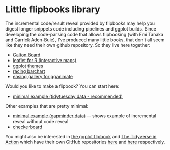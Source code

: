# Little flipbooks library

The incremental code/result reveal provided by flipbooks may help you digest longer snippets code including pipelines and ggplot builds.  Since developing the code-parsing code that allows flipbooking (with Emi Tanaka and Garrick Aden-Buie), I've produced many little books, that don't all seem like they need their own github repository.  So they live here together:  

- [Galton Board](https://evamaerey.github.io/little_flipbooks_library/galton_board/galton_board.html#1)
- [leaflet for R (interactive maps)](https://evamaerey.github.io/little_flipbooks_library/leaflet/leaflet#1)
- [ggplot themes](https://evamaerey.github.io/little_flipbooks_library/taming_themes_in_ggplot/taming_ggplot_themes.html)
- [racing barchart](https://evamaerey.github.io/little_flipbooks_library/racing_bars/racing_barcharts.html)
- [easing gallery for gganimate](https://evamaerey.github.io/easing_gganimate/easing_examples.html)


Would you like to make a flipbook? You can start here:

- [minimal example (tidytuesday data - recommended)](https://evamaerey.github.io/little_flipbooks_library/tidytuesday_minimal_example/tidytuesday_minimal_example)

Other examples that are pretty minimal:

- [minimal example (gapminder data)](https://evamaerey.github.io/little_flipbooks_library/minimal_example/minimal_example) -- shows example of incremental reveal without code reveal
- [checkerboard](https://evamaerey.github.io/little_flipbooks_library/checkerboard/checkerboard.html)


You might also be interested in [the ggplot flipbook](https://evamaerey.github.io/ggplot_flipbook/ggplot_flipbook_xaringan.html) and [The Tidyverse in Action](https://evamaerey.github.io/tidyverse_in_action/tidyverse_in_action.html) which have their own GitHub repositories [here](https://github.com/EvaMaeRey/ggplot_flipbook) and [here](https://github.com/EvaMaeRey/tidyverse_in_action) respectively.  
